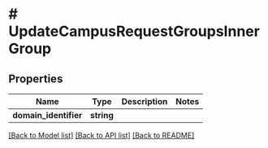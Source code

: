 # # UpdateCampusRequestGroupsInnerGroup

## Properties

Name | Type | Description | Notes
------------ | ------------- | ------------- | -------------
**domain_identifier** | **string** |  |

[[Back to Model list]](../../README.md#models) [[Back to API list]](../../README.md#endpoints) [[Back to README]](../../README.md)
